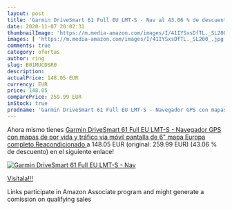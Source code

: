 ```yaml
---
layout: post
title: 'Garmin DriveSmart 61 Full EU LMT-S - Nav al 43.06 % de descuento'
date: 2020-11-07 20:02:31
thumbnailImage: 'https://m.media-amazon.com/images/I/41IYSxsDfTL._SL200_.jpg'
images: [ 'https://m.media-amazon.com/images/I/41IYSxsDfTL._SL200_.jpg' ]
comments: true
category: ofertas
author: ring
slug: B01MUCDSR0
description:
actualPrice: 148.05 EUR
currency: EUR
price: 148.05
comparePrice: 259.99 EUR
inStock: true
prodname: 'Garmin DriveSmart 61 Full EU LMT-S - Navegador GPS con mapas de por vida y tráfico vía móvil  pantalla de 6"  mapa Europa completo   Reacondicionado '
---
```


Ahora mismo tienes [Garmin DriveSmart 61 Full EU LMT-S - Navegador GPS con mapas de por vida y tráfico vía móvil  pantalla de 6"  mapa Europa completo   Reacondicionado ](https://www.amazon.es/dp/B01MUCDSR0/?tag=tolees-21) a 148.05 EUR (original: 259.99 EUR) (43.06 %  de descuento) en el siguiente enlace!

[![Garmin DriveSmart 61 Full EU LMT-S - Nav](https://m.media-amazon.com/images/I/41IYSxsDfTL._SL200_.jpg)](https://www.amazon.es/dp/B01MUCDSR0/?tag=tolees-21)

[Visítala!!!](https://www.amazon.es/dp/B01MUCDSR0/?tag=tolees-21)

Links participate in Amazon Associate program and might generate a comission on qualifying sales
